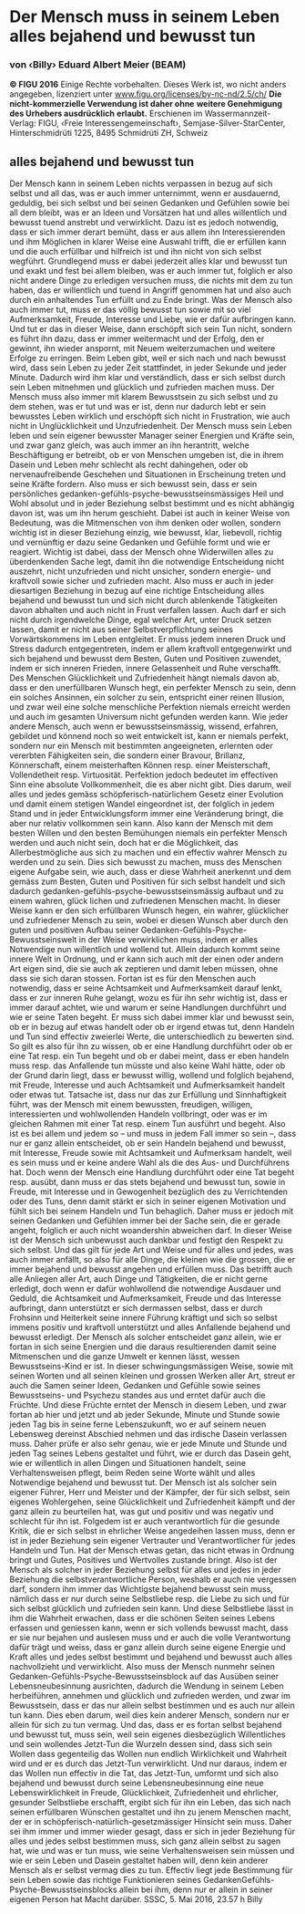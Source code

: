 # Der Mensch muss in seinem Leben alles bejahend und bewusst tun
### von ‹Billy› Eduard Albert Meier (BEAM)
**© FIGU 2016**
Einige Rechte vorbehalten. Dieses Werk ist, wo nicht anders angegeben, lizenziert unter www.figu.org/licenses/by-nc-nd/2.5/ch/
**Die nicht-kommerzielle Verwendung ist daher ohne**
**weitere Genehmigung des Urhebers ausdrücklich**
**erlaubt.**
Erschienen im Wassermannzeit-Verlag: FIGU, ‹Freie Interessengemeinschaft›, Semjase-Silver-StarCenter, Hinterschmidrüti 1225, 8495 Schmidrüti ZH, Schweiz
## alles bejahend und bewusst tun
Der Mensch kann in seinem Leben nichts verpassen in bezug auf sich selbst und all das, was er auch immer unternimmt, wenn er ausdauernd, geduldig, bei sich selbst und bei seinen Gedanken und Gefühlen sowie bei all dem bleibt, was er an Ideen und Vorsätzen hat und alles willentlich und bewusst tuend anstrebt und verwirklicht. Dazu ist es jedoch notwendig, dass er sich immer derart bemüht, dass er aus allem ihn Interessierenden und ihm Möglichen in klarer Weise eine Auswahl trifft, die er erfüllen kann und die auch erfüllbar und hilfreich ist und ihn nicht von sich selbst wegführt. Grundlegend muss er dabei jederzeit alles klar und bewusst tun und exakt und fest bei allem bleiben, was er auch immer tut, folglich er also nicht andere Dinge zu erledigen versuchen muss, die nichts mit dem zu tun haben, das er willentlich und tuend in Angriff genommen hat und also auch durch ein anhaltendes Tun erfüllt und zu Ende bringt. Was der Mensch also auch immer tut, muss er das völlig bewusst tun sowie mit so viel Aufmerksamkeit, Freude, Interesse und Liebe, wie er dafür aufbringen kann. Und tut er das in dieser Weise, dann erschöpft sich sein Tun nicht, sondern es führt ihn dazu, dass er immer weitermacht und der Erfolg, den er gewinnt, ihn wieder anspornt, mit Neuem weiterzumachen und weitere Erfolge zu erringen. Beim Leben gibt, weil er sich nach und nach bewusst wird, dass sein Leben zu jeder Zeit stattfindet, in jeder Sekunde und jeder Minute. Dadurch wird ihm klar und verständlich, dass er sich selbst durch sein Leben mitnehmen und glücklich und zufrieden machen muss. Der Mensch muss also immer mit klarem Bewusstsein zu sich selbst und zu dem stehen, was er tut und was er ist, denn nur dadurch lebt er sein bewusstes Leben wirklich und erschöpft sich nicht in Frustration, wie auch nicht in Unglücklichkeit und Unzufriedenheit.
Der Mensch muss sein Leben leben und sein eigener bewusster Manager seiner Energien und Kräfte sein, und zwar ganz gleich, was auch immer an ihn herantritt, welche Beschäftigung er betreibt, ob er von Menschen umgeben ist, die in ihrem Dasein und Leben mehr schlecht als recht dahingehen, oder ob nervenaufreibende Geschehen und Situationen in Erscheinung treten und seine Kräfte fordern. Also muss er sich bewusst sein, dass er sein persönliches gedanken-gefühls-psyche-bewusstseinsmässiges Heil und Wohl absolut und in jeder Beziehung selbst bestimmt und es nicht abhängig davon ist, was um ihn herum geschieht. Dabei ist auch in keiner Weise von Bedeutung, was die Mitmenschen von ihm denken oder wollen, sondern wichtig ist in dieser Beziehung einzig, wie bewusst, klar, liebevoll, richtig und vernünftig er dazu seine Gedanken und Gefühle formt und wie er reagiert.
Wichtig ist dabei, dass der Mensch ohne Widerwillen alles zu überdenkenden Sache legt, damit ihn die notwendige Entscheidung nicht auszehrt, nicht unzufrieden und nicht unsicher, sondern energie- und kraftvoll sowie sicher und zufrieden macht. Also muss er auch in jeder diesartigen Beziehung in bezug auf eine richtige Entscheidung alles bejahend und bewusst tun und sich nicht durch ablenkende Tätigkeiten davon abhalten und auch nicht in Frust verfallen lassen. Auch darf er sich nicht durch irgendwelche Dinge, egal welcher Art, unter Druck setzen lassen, damit er nicht aus seiner Selbstverpflichtung seines Vorwärtskommens im Leben entgleitet. Er muss jedem inneren Druck und Stress dadurch entgegentreten, indem er allem kraftvoll entgegenwirkt und sich bejahend und bewusst dem Besten, Guten und Positiven zuwendet, indem er sich inneren Frieden, innere Gelassenheit und Ruhe verschafft. Des Menschen Glücklichkeit und Zufriedenheit hängt niemals davon ab, dass er den unerfüllbaren Wunsch hegt, ein perfekter Mensch zu sein, denn ein solches Ansinnen, ein solcher zu sein, entspricht einer reinen Illusion, und zwar weil eine solche menschliche Perfektion niemals erreicht werden und auch im gesamten Universum nicht gefunden werden kann. Wie jeder andere Mensch, auch wenn er bewusstseinsmässig, wissend, erfahren, gebildet und könnend noch so weit entwickelt ist, kann er niemals perfekt, sondern nur ein Mensch mit bestimmten angeeigneten, erlernten oder vererbten Fähigkeiten sein, die sondern einer Bravour, Brillanz, Könnerschaft, einem meisterhaften Können resp. einer Meisterschaft, Vollendetheit resp. Virtuosität. Perfektion jedoch bedeutet im effectiven Sinn eine absolute Vollkommenheit, die es aber nicht gibt. Dies darum, weil alles und jedes gemäss schöpferisch-natürlichem Gesetz einer Evolution und damit einem stetigen Wandel eingeordnet ist, der folglich in jedem Stand und in jeder Entwicklungsform immer eine Veränderung bringt, die aber nur relativ vollkommen sein kann. Also kann der Mensch mit dem besten Willen und den besten Bemühungen niemals ein perfekter Mensch werden und auch nicht sein, doch hat er die Möglichkeit, das Allerbestmögliche aus sich zu machen und ein effectiv wahrer Mensch zu werden und zu sein. Dies sich bewusst zu machen, muss des Menschen eigene Aufgabe sein, wie auch, dass er diese Wahrheit anerkennt und dem gemäss zum Besten, Guten und Positiven für sich selbst handelt und sich dadurch gedanken-gefühls-psyche-bewusstseinsmässig aufbaut und zu einem wahren, glück lichen und zufriedenen Menschen macht. In dieser Weise kann er den sich erfüllbaren Wunsch hegen, ein wahrer, glücklicher und zufriedener Mensch zu sein, wobei er diesen Wunsch aber durch den guten und positiven Aufbau seiner Gedanken-Gefühls-Psyche-Bewusstseinswelt in der Weise verwirklichen muss, indem er alles Notwendige nun willentlich und wollend tut. Allein dadurch kommt seine innere Welt in Ordnung, und er kann sich auch mit der einen oder andern Art eigen sind, die sie auch ak zeptieren und damit leben müssen, ohne dass sie sich daran stossen.
Fortan ist es für den Menschen auch notwendig, dass er seine Achtsamkeit und Aufmerksamkeit darauf lenkt, dass er zur inneren Ruhe gelangt, wozu es für ihn sehr wichtig ist, dass er immer darauf achtet, wie und warum er seine Handlungen durchführt und wie er seine Taten begeht. Er muss sich dabei immer klar und bewusst sein, ob er in bezug auf etwas handelt oder ob er irgend etwas tut, denn Handeln und Tun sind effectiv zweierlei Werte, die unterschiedlich zu bewerten sind. So gilt es also für ihn zu wissen, ob er eine Handlung durchführt oder ob er eine Tat resp. ein Tun begeht und ob er dabei meint, dass er eben handeln muss resp. das Anfallende tun müsste und also keine Wahl hätte, oder ob der Grund darin liegt, dass er bewusst willig, wollend und folglich bejahend, mit Freude, Interesse und auch Achtsamkeit und Aufmerksamkeit handelt oder etwas tut. Tatsache ist, dass nur das zur Erfüllung und Sinnhaftigkeit führt, was der Mensch mit einem bewussten, freudigen, willigen, interessierten und wohlwollenden Handeln vollbringt, oder was er im gleichen Rahmen mit einer Tat resp. einem Tun ausführt und begeht. Also ist es bei allem und jedem so – und muss in jedem Fall immer so sein –, dass nur er ganz allein entscheidet, ob er sein Handeln bejahend und bewusst, mit Interesse, Freude sowie mit Achtsamkeit und Aufmerksam handelt, weil es sein muss und er keine andere Wahl als die des Aus- und Durchführens hat. Doch wenn der Mensch eine Handlung durchführt oder eine Tat begeht resp. ausübt, dann muss er das stets bejahend und bewusst tun, sowie in Freude, mit Interesse und in Gewogenheit bezüglich des zu Verrichtenden oder des Tuns, denn damit stärkt er sich in seiner eigenen Motivation und fühlt sich bei seinem Handeln und Tun behaglich. Daher muss er jedoch mit seinen Gedanken und Gefühlen immer bei der Sache sein, die er gerade angeht, folglich er auch nicht woandershin abweichen darf. In dieser Weise ist der Mensch sich unbewusst auch dankbar und festigt den Respekt zu sich selbst. Und das gilt für jede Art und Weise und für alles und jedes, was auch immer anfällt, so also für alle Dinge, die kleinen wie die grossen, die er immer bejahend und bewusst angehen und erfüllen muss. Das betrifft auch alle Anliegen aller Art, auch Dinge und Tätigkeiten, die er nicht gerne erledigt, doch wenn er dafür wohlwollend die notwendige Ausdauer und Geduld, die Achtsamkeit und Aufmerksamkeit, Freude und das Interesse aufbringt, dann unterstützt er sich dermassen selbst, dass er durch Frohsinn und Heiterkeit seine innere Führung kräftigt und sich so selbst immens positiv und kraftvoll unterstützt und alles Anfallende bejahend und bewusst erledigt.
Der Mensch als solcher entscheidet ganz allein, wie er fortan in sich seine Energien und die daraus resultierenden damit seine Mitmenschen und die ganze Umwelt er kennen lässt, wessen Bewusstseins-Kind er ist. In dieser schwingungsmässigen Weise, sowie mit seinen Worten und all seinen kleinen und grossen Werken aller Art, streut er auch die Samen seiner Ideen, Gedanken und Gefühle sowie seines Bewusstseins- und Psychezu standes aus und erntet dafür auch die Früchte. Und diese Früchte erntet der Mensch in diesem Leben, und zwar fortan ab hier und jetzt und ab jeder Sekunde, Minute und Stunde sowie jeden Tag bis in seine ferne Lebenszukunft, wo er auf seinem neuen Lebensweg dereinst Abschied nehmen und das irdische Dasein verlassen muss. Daher prüfe er also sehr genau, wie er jede Minute und Stunde und jeden Tag seines Lebens gestaltet und führt, wie er durch das Dasein geht, wie er willentlich in allen Dingen und Situationen handelt, seine Verhaltensweisen pflegt, beim Reden seine Worte wählt und alles Notwendige bejahend und bewusst tut. Der Mensch ist als solcher sein eigener Führer, Herr und Meister und der Kämpfer, der für sich selbst, sein eigenes Wohlergehen, seine Glücklichkeit und Zufriedenheit kämpft und der ganz allein zu beurteilen hat, was gut und positiv und was negativ und schlecht für ihn ist. Folgedem ist er auch verantwortlich für die gesunde Kritik, die er sich selbst in ehrlicher Weise angedeihen lassen muss, denn er ist in jeder Beziehung sein eigener Vertrauter und Verantwortlicher für jedes Handeln und Tun. Hat der Mensch etwas getan, das nicht etwas in Ordnung bringt und Gutes, Positives und Wertvolles zustande bringt. Also ist der Mensch als solcher in jeder Beziehung selbst für alles und jedes in jeder Beziehung die selbstverantwortliche Person, weshalb er auch nie vergessen darf, sondern ihm immer das Wichtigste bejahend bewusst sein muss, nämlich dass er nur durch seine Selbstliebe resp. die Liebe zu sich und für sich selbst glücklich und zufrieden sein kann. Und diese Selbstliebe lässt in ihm die Wahrheit erwachen, dass er die schönen Seiten seines Lebens erfassen und geniessen kann, wenn er sich vollends bewusst macht, dass er sie nur bejahen und auslesen muss und er auch die volle Verantwortung dafür trägt und weiss, dass er ganz allein durch seine eigene Energie und Kraft alles und jedes selbst bestimmt und bejahend und bewusst auch alles nachvollzieht und verwirklicht. Also muss der Mensch nunmehr seinen Gedanken-Gefühls-Psyche-Bewusstseinsblock auf das Ausüben seiner Lebensneubesinnung ausrichten, dadurch die Wendung in seinem Leben herbeiführen, annehmen und glücklich und zufrieden werden, und zwar im Bewusstsein, dass er das nur allein selbst bestimmen und es auch nur allein tun kann. Dies eben darum, weil dies kein anderer Mensch, sondern nur er allein für sich zu tun vermag. Und das, dass er es fortan selbst bejahend und bewusst tut, muss sein, weil sein eigenes diesbezüglich Willentliches und sein wollendes Jetzt-Tun die Wurzeln dessen sind, dass sich sein Wollen dass gegenteilig das Wollen nun endlich Wirklichkeit und Wahrheit wird und er es durch das Jetzt-Tun verwirklicht. Und nur daraus, indem er das Wollen nun effectiv in die Tat, das Jetzt-Tun, umformt und sich also bejahend und bewusst durch seine Lebensneubesinnung eine neue Lebenswirklichkeit in Freude, Glücklichkeit, Zufriedenheit und ehrlicher, gesunder Selbstliebe erschafft, ergibt sich für ihn ein Leben, das sich nach seinen erfüllbaren Wünschen gestaltet und ihn zu jenem Menschen macht, der er in schöpferisch-natürlich-gesetzmässiger Hinsicht sein muss. Daher sei ihm immer und immer wieder gesagt, dass er sich in jeder Beziehung für alles und jedes selbst bestimmen muss, sich ganz allein selbst zu sagen hat, wie und was er tun muss, wie seine Verhaltensweisen sein müssen und wie er sein Leben und Dasein gestaltet haben will, denn kein anderer Mensch als er selbst vermag dies zu tun. Effectiv liegt jede Bestimmung für sein Leben sowie das richtige Funktionieren seines GedankenGefühls-Psyche-Bewusstseinsblocks allein bei ihm, denn nur er allein in seiner eigenen Person hat Macht darüber.
SSSC, 5. Mai 2016, 23.57 h Billy